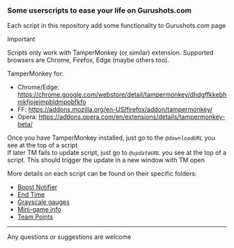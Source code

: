 ### Some userscripts to ease your life on Gurushots.com

Each script in this repository add some functionality to Gurushots.com page

> [!IMPORTANT]  
> Scripts only work with TamperMonkey (or similar) extension. Supported browsers are Chrome, Firefox, Edge (maybe others
> too).
>
> TamperMonkey for:
> - Chrome/Edge: https://chrome.google.com/webstore/detail/tampermonkey/dhdgffkkebhmkfjojejmpbldmpobfkfo
> - FF: https://addons.mozilla.org/en-US/firefox/addon/tampermonkey/
> - Opera: https://addons.opera.com/en/extensions/details/tampermonkey-beta/
>
> Once you have TamperMonkey installed, just go to the _`@downloadURL`_ you see at the top of a script  
> If later TM fails to update script, just go to _`@updateURL`_ you see at the top of a script. This should trigger the
> update in a new window with TM open

More details on each script can be found on their specific folders:

- [Boost Notifier](blob/main/script/boost-notifier)
- [End Time](blob/main/script/end-time)
- [Grayscale gauges](blob/main/script/gayscale-gauges)
- [Mini-game info](blob/main/script/mini-game-info)
- [Team Points](blob/main/script/team-points)

---

Any questions or suggestions are welcome
